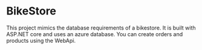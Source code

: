 # BikeStore
This project mimics the database requirements of a bikestore. It is built with ASP.NET core and uses an azure database. You can create orders and products using the WebApi.
